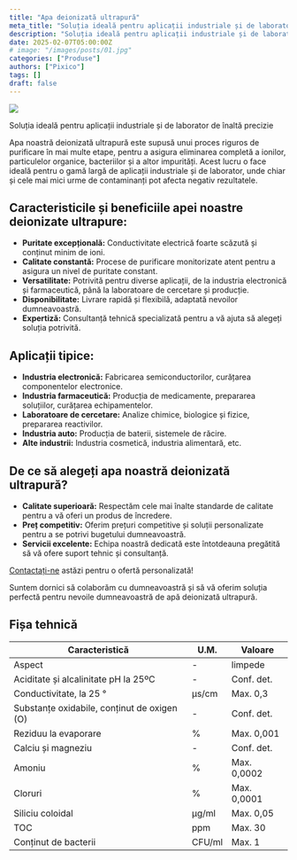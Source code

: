 ```yaml
---
title: "Apa deionizată ultrapură"
meta_title: "Soluția ideală pentru aplicații industriale și de laborator de înaltă precizie"
description: "Soluția ideală pentru aplicații industriale și de laborator de înaltă precizie"
date: 2025-02-07T05:00:00Z
# image: "/images/posts/01.jpg"
categories: ["Produse"]
authors: ["Pixico"]
tags: []
draft: false
---
```


<!-- 
Gemini prompt : scrie o descriere pentru apa deionizata ultrapura, tine cont de faptul ca audienta o sa fie business-uri care probabil stiu cu ce se mananca dar scopul e sa se indexeze bine site-ul 
 -->

<div class="flex flex-col sm:flex-row items-center mb-4">
  <img src="/images/apa_deionizata.jpeg" class="w-full sm:w-1/3 mb-4 sm:mb-0 sm:mr-4">
  <p class="font-bold text-center sm:text-left">
    Soluția ideală pentru aplicații industriale și de laborator de înaltă precizie
  </p>
</div>

Apa noastră deionizată ultrapură este supusă unui proces riguros de purificare în mai multe etape, pentru a asigura eliminarea completă a ionilor, particulelor organice, bacteriilor și a altor impurități. Acest lucru o face ideală pentru o gamă largă de aplicații industriale și de laborator, unde chiar și cele mai mici urme de contaminanți pot afecta negativ rezultatele.

## Caracteristicile și beneficiile apei noastre deionizate ultrapure:

- **Puritate excepțională:** Conductivitate electrică foarte scăzută și conținut minim de ioni.
- **Calitate constantă:** Procese de purificare monitorizate atent pentru a asigura un nivel de puritate constant.
- **Versatilitate:** Potrivită pentru diverse aplicații, de la industria electronică și farmaceutică, până la laboratoare de cercetare și producție.
- **Disponibilitate:** Livrare rapidă și flexibilă, adaptată nevoilor dumneavoastră.
- **Expertiză:** Consultanță tehnică specializată pentru a vă ajuta să alegeți soluția potrivită.

## Aplicații tipice:

- **Industria electronică:** Fabricarea semiconductorilor, curățarea componentelor electronice.
- **Industria farmaceutică:** Producția de medicamente, prepararea soluțiilor, curățarea echipamentelor.
- **Laboratoare de cercetare:** Analize chimice, biologice și fizice, prepararea reactivilor.
- **Industria auto:** Producția de baterii, sistemele de răcire.
- **Alte industrii:** Industria cosmetică, industria alimentară, etc.

## De ce să alegeți apa noastră deionizată ultrapură?

- **Calitate superioară:** Respectăm cele mai înalte standarde de calitate pentru a vă oferi un produs de încredere.
- **Preț competitiv:** Oferim prețuri competitive și soluții personalizate pentru a se potrivi bugetului dumneavoastră.
- **Servicii excelente:** Echipa noastră dedicată este întotdeauna pregătită să vă ofere suport tehnic și consultanță.

[Contactați-ne][contact] astăzi pentru o ofertă personalizată!

[contact]: /contact 

Suntem dornici să colaborăm cu dumneavoastră și să vă oferim soluția perfectă pentru nevoile dumneavoastră de apă deionizată ultrapură.

## Fișa tehnică

| Caracteristică                              | U.M.   | Valoare     |
| ------------------------------------------- | ------ | ----------- |
| Aspect                                      | -      | limpede     |
| Aciditate și alcalinitate pH la 25ºC        | -      | Conf. det.  |
| Conductivitate, la 25 °                     | µs/cm  | Max. 0,3    |
| Substanțe oxidabile, conținut de oxigen (O) | -      | Conf. det.  |
| Reziduu la evaporare                        | %      | Max. 0,001  |
| Calciu și magneziu                          | -      | Conf. det.  |
| Amoniu                                      | %      | Max. 0,0002 |
| Cloruri                                     | %      | Max. 0,0001 |
| Siliciu coloidal                            | µg/ml  | Max. 0,05   |
| TOC                                         | ppm    | Max. 30     |
| Conținut de bacterii                        | CFU/ml | Max. 1      |
